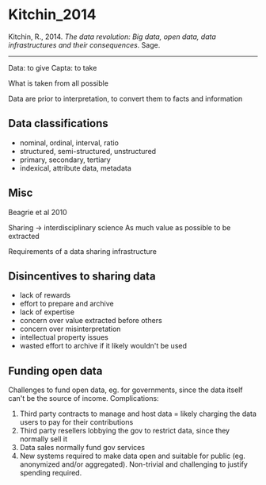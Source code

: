 # Kitchin_2014

Kitchin, R., 2014. _The data revolution: Big data, open data, data infrastructures and their consequences_. Sage.

---

Data: to give
Capta: to take

What is taken from all possible

Data are prior to interpretation, to convert them to facts and information

## Data classifications
* nominal, ordinal, interval, ratio
* structured, semi-structured, unstructured
* primary, secondary, tertiary
* indexical, attribute data, metadata


## Misc
Beagrie et al 2010

Sharing -> interdisciplinary science
As much value as possible to be extracted

Requirements of a data sharing infrastructure

## Disincentives to sharing data
* lack of rewards
* effort to prepare and archive
* lack of expertise
* concern over value extracted before others
* concern over misinterpretation
* intellectual property issues
* wasted effort to archive if it likely wouldn't be used

## Funding open data
Challenges to fund open data, eg. for governments, since the data itself can't be the source of income. Complications:
1. Third party contracts to manage and host data = likely charging the data users to pay for their contributions
2. Third party resellers lobbying the gov to restrict data, since they normally sell it
3. Data sales normally fund gov services
4. New systems required to make data open and suitable for public (eg. anonymized and/or aggregated). Non-trivial and challenging to justify spending required. 